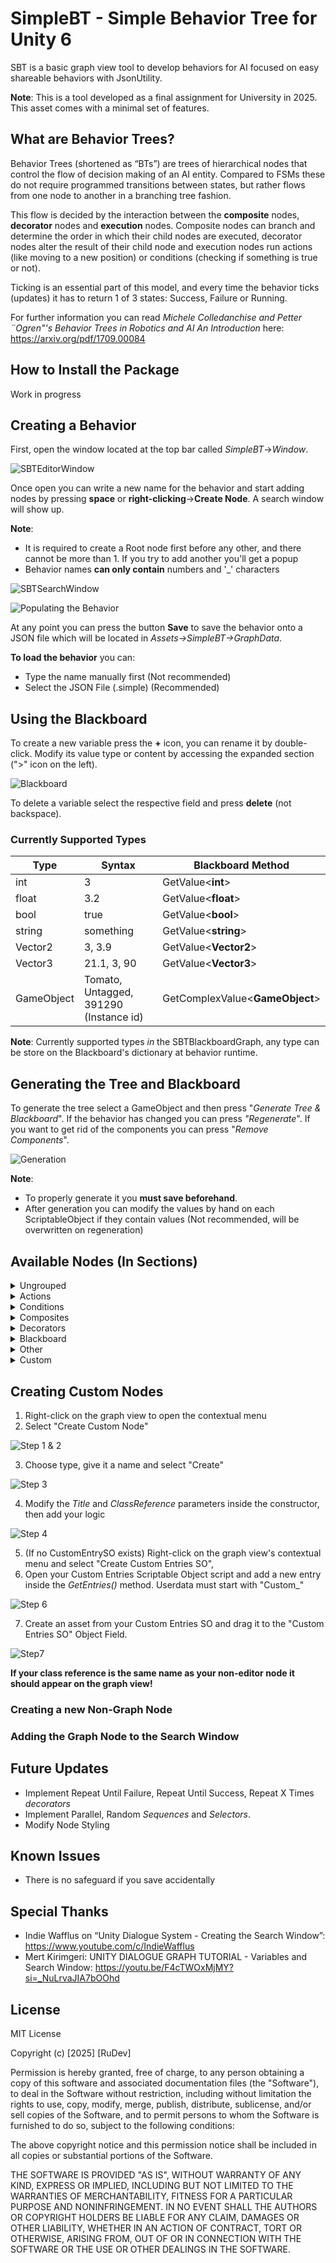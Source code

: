 
# SimpleBT - Simple Behavior Tree for Unity 6

SBT is a basic graph view tool to develop behaviors for AI focused on easy shareable behaviors with JsonUtility. 

**Note**: This is a tool developed as a final assignment for University in 2025. This asset comes with a minimal set of features.






## What are Behavior Trees?

Behavior Trees (shortened as “BTs”) are trees of hierarchical nodes that control the flow of decision making of an AI entity. Compared to FSMs these do not require programmed transitions between states, but rather flows from one node to another in a branching tree fashion.

This flow is decided by the interaction between the **composite** nodes, **decorator** nodes and **execution** nodes. Composite nodes can branch and determine the order in which their child nodes are executed, decorator nodes alter the result of their child node and execution nodes run actions (like moving to a new position) or conditions (checking if something is true or not).

Ticking is an essential part of this model, and every time the behavior ticks (updates) it has to return 1 of 3 states: Success, Failure or Running.

For further information you can read *Michele Colledanchise and Petter ¨Ogren"'s Behavior Trees in Robotics and AI An Introduction* here: https://arxiv.org/pdf/1709.00084
## How to Install the Package

Work in progress

## Creating a Behavior

First, open the window located at the top bar called *SimpleBT*->*Window*.

![SBTEditorWindow](https://github.com/RuDevOfficial/SimpleBT/blob/Beta/Screenshots/SBTEditorWindow%20Window.png?raw=true)

Once open you can write a new name for the behavior  and start adding nodes by pressing **space** or **right-clicking**->**Create Node**. A search window will show up.

**Note**: 
- It is required to create a Root node first before any other, and there cannot be more than 1. If you try to add another you'll get a popup
- Behavior names **can only contain** numbers and '_' characters

![SBTSearchWindow](https://github.com/RuDevOfficial/SimpleBT/blob/Beta/Screenshots/SBTSearchWindow.png?raw=true)

![Populating the Behavior](https://github.com/RuDevOfficial/SimpleBT/blob/Beta/Screenshots/BehaviorExample.png?raw=true)

At any point you can press the button **Save** to save the behavior onto a JSON file which will be located in *Assets->SimpleBT->GraphData*. 

**To load the behavior** you can:
- Type the name manually first (Not recommended)
- Select the JSON File (.simple) (Recommended)

## Using the Blackboard

To create a new variable press the **+** icon, you can rename it by double-click. Modify its value type or content by accessing the expanded section (">" icon on the left).

![Blackboard](https://github.com/RuDevOfficial/SimpleBT/blob/Beta/Screenshots/Blackboard.png?raw=true)

To delete a variable select the respective field and press **delete** (not backspace).

### Currently Supported Types

| Type       | Syntax                                 | Blackboard Method                 |
|------------|----------------------------------------|-----------------------------------|
| int        | 3                                      | GetValue<<Type>**int**>               |
| float      | 3.2                                    | GetValue<<Type>**float**>             |
| bool       | true                                   | GetValue<<Type>**bool**>              |
| string     | something                              | GetValue<<Type>**string**>            |
| Vector2    | 3, 3.9                                 | GetValue<<Type>**Vector2**>           |
| Vector3    | 21.1, 3, 90                            | GetValue<<Type>**Vector3**>           |
| GameObject | Tomato, Untagged, 391290 (Instance id) | GetComplexValue<<Type>**GameObject**> |

**Note**: Currently supported types *in* the SBTBlackboardGraph, any type can be store on the Blackboard's dictionary at behavior runtime.

## Generating the Tree and Blackboard

To generate the tree select a GameObject and then press "*Generate Tree & Blackboard*". If the behavior has changed you can press *"Regenerate*".
If you want to get rid of the components you can press "*Remove Components*".

![Generation](https://github.com/RuDevOfficial/SimpleBT/blob/Beta/Screenshots/Saving%20and%20Regenerating.png?raw=true)

**Note**: 
- To properly generate it you **must save beforehand**.
- After generation you can modify the values by hand on each ScriptableObject if they contain values (Not recommended, will be overwritten on regeneration)

## Available Nodes (In Sections)

<details>
<summary>Ungrouped</summary>

| Name   | Description                                                                                                        |
|--------|--------------------------------------------------------------------------------------------------------------------|
| Root   | Acts as the tree root <br/> Must be added first before any other node                                              |
| Branch | Behavior Tree as a node <br/> Recommended for behavior branching |

</details>


<details>
<summary>Actions</summary>

| Name                      | Description                                                                                               | Section       |
|---------------------------|-----------------------------------------------------------------------------------------------------------|---------------|
| Always Succeed            | Self explanatory                                                                                          | General       |
| Send Message              | Calls the specified method with no parameters on all scripts attached to the GameObject                   | General       |
| Override Tag              | Self explanatory                                                                                          | General       |
| Parent GameObject to Self | Uses *.SetParent()* on the target GameObject                                                              | General       |
| Unparent GameObject       | Uses *.SetParent(null)* on the target GameObject                                                          | General       |
| Destroy GameObject        | Self explanatory                                                                                          | General       |
| Set Active                | Sets the target GameObject to active or disabled.                                                         | General       |
| Set Active (Toggle)       | Toggles the target GameObject's active status                                                             | General       |
| Store Random Position 3D  | Raycasts with additional height and a random range into the ground. <br/>A Vector2 position can be stored | General       |
| Stop                      | Rigidbody / Rigidbody 2D linear velocity is set to 0                                                      | Movement      |
| Follow 2D                 | Follows a target and can Ignore the X or Y axis <br/>Can toggle between transform or Rigidbody2D          | Movement / 2D |
| Flee 2D                   | Moves in the opposite direction of Follow2D                                                               | Movement / 2D |
| Go To Position 2D         | Goes to a Vector 2 position and can ignore the X or Y axis                                                | Movement / 2D |
| Linear Move 2D            | Continuously moves the GameObject in a linear velocity                                                    | Movement / 2D |
| Follow 3D                 | Same as Follow2D but can also ignore the Z axis                                                           | Movement / 3D |
| Flee 3D                   | Same as Flee2D but can also ignore the Z axis                                                             | Movement / 3D |
| Go To Position 3D         | Same as GoToPosition3D but can also ignore the Z axis                                                     | Movement / 3D |
| Wait X Seconds            | Self explanatory                                                                                          | Movement / 3D |

</details>


<details>
<summary>Conditions</summary>

| Name                   | Description                                                  |
|------------------------|--------------------------------------------------------------|
| Always Succeed         | Self explanatory                                             |
| Always Fail            | Self explanatory                                             |
| Comparison             | Compares between numbers and if the "A" value is null or not |
| Is Near Ledge 2D       | Checks if the gameObject is near a ledge in 2D               |
| Is GameObject Close 2D | Checks if the gameObject's target is close enough in 2D      |
| Is GameObject Close 3D | Checks if the gameObject's target is close enough in 3D      |

</details>


<details>
<summary>Composites</summary>

| Name              | Description                                                                                                                                                                                                  |
|-------------------|--------------------------------------------------------------------------------------------------------------------------------------------------------------------------------------------------------------|
| Sequence          | Ticks each children in order, fails if one fails, succeeds if all succeed                                                                                                                                    |
| Selector          | Ticks each children in order, succeeds if one succeeds, fails if all fail                                                                                                                                    |
| Parallel Sequence | Ticks all children in parallel, if any fail all fail                                                                                                                                                         |
| Random Sequence   | Selects a random children to tick until all are ticked (Follows Sequence Logic)                                                                                                                              |
| Priority          | Prioritizes nodes on the left and aborts lesser important nodes <br/> Requires Composites as children and each composite must contain a Condition <br/>AlwaysSucceed recommended to the least important node |

</details>


<details>
<summary>Decorators</summary>

| Name           | Description |
|----------------| ------------- |
| Repeat Forever | Always returns "Running", preventing the behavior from finishing |

</details>

<details>
<summary>Blackboard</summary>

| Name                   | Description      |
|------------------------|------------------|
| Remove Key             | Self explanatory |
| Invert Numerical Value | Self explanatory |

</details>

<details>
<summary>Other</summary>

| Name  | Description                                                                             |
|-------|-----------------------------------------------------------------------------------------|
| Debug | Sends a *Debug.Log()* message <br/> Can choose between Succeed or Failure after the log |

</details>

</details>

<details>
<summary>Custom</summary>

This section is exclusive for your custom nodes.

</details>

## Creating Custom Nodes

1. Right-click on the graph view to open the contextual menu
2. Select "Create Custom Node"

![Step 1 & 2](https://github.com/RuDevOfficial/SimpleBT/blob/Beta/Screenshots/Create%20Custom%20Node%20Step%201_1.png?raw=true)

3. Choose type, give it a name and select "Create"

![Step 3](https://github.com/RuDevOfficial/SimpleBT/blob/Beta/Screenshots/Create%20Custom%20Node%20Step1_X.png?raw=true)

4. Modify the *Title* and *ClassReference* parameters inside the constructor, then add your logic

![Step 4](https://github.com/RuDevOfficial/SimpleBT/blob/Beta/Screenshots/Example%20GraphAction.png?raw=true)

5. (If no CustomEntrySO exists) Right-click on the graph view's contextual menu and select "Create Custom Entries SO",
6. Open your Custom Entries Scriptable Object script and add a new entry inside the *GetEntries()* method. Userdata must start with "Custom_"

![Step 6](https://github.com/RuDevOfficial/SimpleBT/blob/Beta/Screenshots/Example%20Entries.png?raw=true)

7. Create an asset from your Custom Entries SO and drag it to the "Custom Entries SO" Object Field.

![Step7](https://github.com/RuDevOfficial/SimpleBT/blob/Beta/Screenshots/Custom%20Entries.png?raw=true)

**If your class reference is the same name as your non-editor node it should appear on the graph view!**

### Creating a new Non-Graph Node
### Adding the Graph Node to the Search Window

## Future Updates
- Implement Repeat Until Failure, Repeat Until Success, Repeat X Times *decorators*
- Implement Parallel, Random *Sequences* and *Selectors*.
- Modify Node Styling

## Known Issues

- There is no safeguard if you save accidentally

## Special Thanks

- Indie Wafflus on “Unity Dialogue System - Creating the Search Window”: https://www.youtube.com/c/IndieWafflus
- Mert Kirimgeri: UNITY DIALOGUE GRAPH TUTORIAL - Variables and Search Window: https://youtu.be/F4cTWOxMjMY?si=_NuLrvaJIA7bOOhd

## License

MIT License

Copyright (c) [2025] [RuDev]

Permission is hereby granted, free of charge, to any person obtaining a copy
of this software and associated documentation files (the "Software"), to deal
in the Software without restriction, including without limitation the rights
to use, copy, modify, merge, publish, distribute, sublicense, and/or sell
copies of the Software, and to permit persons to whom the Software is
furnished to do so, subject to the following conditions:

The above copyright notice and this permission notice shall be included in all
copies or substantial portions of the Software.

THE SOFTWARE IS PROVIDED "AS IS", WITHOUT WARRANTY OF ANY KIND, EXPRESS OR
IMPLIED, INCLUDING BUT NOT LIMITED TO THE WARRANTIES OF MERCHANTABILITY,
FITNESS FOR A PARTICULAR PURPOSE AND NONINFRINGEMENT. IN NO EVENT SHALL THE
AUTHORS OR COPYRIGHT HOLDERS BE LIABLE FOR ANY CLAIM, DAMAGES OR OTHER
LIABILITY, WHETHER IN AN ACTION OF CONTRACT, TORT OR OTHERWISE, ARISING FROM,
OUT OF OR IN CONNECTION WITH THE SOFTWARE OR THE USE OR OTHER DEALINGS IN THE
SOFTWARE.
